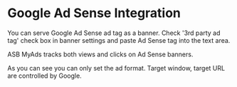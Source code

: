 # Google Ad Sense Integration #

You can serve Google Ad Sense ad tag as a banner. Check '3rd party ad tag' check box in banner settings and paste Ad Sense tag into the text area.

ASB MyAds tracks both views and clicks on Ad Sense banners.

As you can see you can only set the ad format. Target window, target URL are controlled by Google.